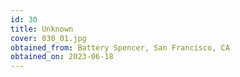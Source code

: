 ```yaml
---
id: 30 
title: Unknown
cover: 030_01.jpg
obtained_from: Battery Spencer, San Francisco, CA
obtained_on: 2023-06-18
---
```

